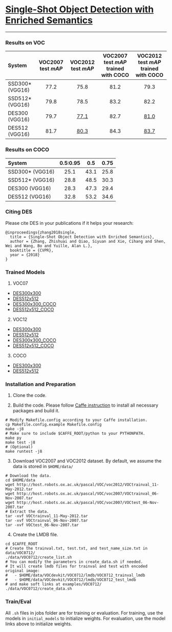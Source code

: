 # [Single-Shot Object Detection with Enriched Semantics](https://arxiv.org/abs/1712.00433)
---

### Results on VOC

| System | VOC2007 test *mAP* | VOC2012 test *mAP* | VOC2007 test *mAP* trained with COCO | VOC2012 test *mAP* trained with COCO
|:-------|:-----:|:-------:|:-------:|:-------:|
| SSD300* (VGG16) | 77.2 | 75.8 | 81.2 | 79.3 |
| SSD512* (VGG16) | 79.8 | 78.5 | 83.2 | 82.2 |
| DES300 (VGG16) | 79.7 | [77.1](http://host.robots.ox.ac.uk:8080/anonymous/RCMS6B.html) | 82.7 | [81.0](http://host.robots.ox.ac.uk:8080/anonymous/IRJJ5L.html) |
| DES512 (VGG16) | 81.7 | [80.3](http://host.robots.ox.ac.uk:8080/anonymous/OBE3UF.html) | 84.3 | [83.7](http://host.robots.ox.ac.uk:8080/anonymous/MURP2C.html) |

### Results on COCO
| System | 0.5:0.95 | 0.5 | 0.75
|:-------|:-----:|:-------:|:-------:|
| SSD300* (VGG16) | 25.1 | 43.1 | 25.8 |
| SSD512* (VGG16) | 28.8 | 48.5 | 30.3 |
| DES300 (VGG16) | 28.3 | 47.3 | 29.4 |
| DES512 (VGG16) | 32.8 | 53.2 | 34.6 |

### Citing DES

Please cite DES in your publications if it helps your research:

    @inproceedings{zhang2018single,
      title = {Single-Shot Object Detection with Enriched Semantics},
      author = {Zhang, Zhishuai and Qiao, Siyuan and Xie, Cihang and Shen, Wei and Wang, Bo and Yuille, Alan L.},
      booktitle = {CVPR},
      year = {2018}
    }

### Trained Models
1. VOC07
* [DES300x300](https://livejohnshopkins-my.sharepoint.com/:u:/g/personal/zzhang99_jh_edu/Ec2soyecYTNPsGeRgfg8AEoB_MpJT-LStQ74v55UQmpnGw?e=udCX3C)
* [DES512x512](https://livejohnshopkins-my.sharepoint.com/:u:/g/personal/zzhang99_jh_edu/EdNxwuQKz91PssS5Ca2aUpwBtOSrIIXIDDPwRwnvwWYK8g?e=TKNEbn)
* [DES300x300_COCO](https://livejohnshopkins-my.sharepoint.com/:u:/g/personal/zzhang99_jh_edu/EdnSKR40d7BKoayL1qx8ea4BNh8Th4XYmU2s4fgu2_B96A?e=tXcpya)
* [DES512x512_COCO](https://livejohnshopkins-my.sharepoint.com/:u:/g/personal/zzhang99_jh_edu/EcOOm2DQ1ARJvU7LYmqUvPIBFsaQgc_sMC3_lpPdDjUWOw?e=PpnaRX)
2. VOC12
* [DES300x300](https://livejohnshopkins-my.sharepoint.com/:u:/g/personal/zzhang99_jh_edu/EdWEjdw76dBHrNGTXvH0inIBKiSOQBLkLGRumGzWfGHzXQ?e=3stbWp)
* [DES512x512](https://livejohnshopkins-my.sharepoint.com/:u:/g/personal/zzhang99_jh_edu/EYTJi3NuaCFFgyBWXx_NVw0BDAuYsLCmp2SiolbQHC-Mlg?e=DHHyDD)
* [DES300x300_COCO](https://livejohnshopkins-my.sharepoint.com/:u:/g/personal/zzhang99_jh_edu/EVPQxE-Hd-RJuBUQG8y9dEsB9Iwof5JZTEi5YOv8cTUeYA?e=tFz6s9)
* [DES512x512_COCO](https://livejohnshopkins-my.sharepoint.com/:u:/g/personal/zzhang99_jh_edu/EadX_3ukbJlKkuLRbZTpFrYBF6PEkc0wSmFiirCwEJS4gw?e=LChnXA)
3. COCO
* [DES300x300](https://livejohnshopkins-my.sharepoint.com/:u:/g/personal/zzhang99_jh_edu/EXp3iBOV4B5Fgp_DmCrSF94BLvYez7OUmd2U7jk36_Ea_A?e=ya8OiV)
* [DES512x512](https://livejohnshopkins-my.sharepoint.com/:u:/g/personal/zzhang99_jh_edu/ES9ALrORx4VFkjs6DjKg6RkBk5Z2PH229haJAnkXCExZJg?e=jWm0lN)

### Installation and Preparation
1. Clone the code.

2. Build the code. Please follow [Caffe instruction](http://caffe.berkeleyvision.org/installation.html) to install all necessary packages and build it.
  ```Shell
  # Modify Makefile.config according to your Caffe installation.
  cp Makefile.config.example Makefile.config
  make -j8
  # Make sure to include $CAFFE_ROOT/python to your PYTHONPATH.
  make py
  make test -j8
  # (Optional)
  make runtest -j8
  ```

3. Download VOC2007 and VOC2012 dataset. By default, we assume the data is stored in `$HOME/data/`
  ```Shell
  # Download the data.
  cd $HOME/data
  wget http://host.robots.ox.ac.uk/pascal/VOC/voc2012/VOCtrainval_11-May-2012.tar
  wget http://host.robots.ox.ac.uk/pascal/VOC/voc2007/VOCtrainval_06-Nov-2007.tar
  wget http://host.robots.ox.ac.uk/pascal/VOC/voc2007/VOCtest_06-Nov-2007.tar
  # Extract the data.
  tar -xvf VOCtrainval_11-May-2012.tar
  tar -xvf VOCtrainval_06-Nov-2007.tar
  tar -xvf VOCtest_06-Nov-2007.tar
  ```

4. Create the LMDB file.
  ```Shell
  cd $CAFFE_ROOT
  # Create the trainval.txt, test.txt, and test_name_size.txt in data/VOC0712/
  ./data/VOC0712/create_list.sh
  # You can modify the parameters in create_data.sh if needed.
  # It will create lmdb files for trainval and test with encoded original image:
  #   - $HOME/data/VOCdevkit/VOC0712/lmdb/VOC0712_trainval_lmdb
  #   - $HOME/data/VOCdevkit/VOC0712/lmdb/VOC0712_test_lmdb
  # and make soft links at examples/VOC0712/
  ./data/VOC0712/create_data.sh
  ```

### Train/Eval
All `.sh` files in jobs folder are for training or evaluation. For training, use the models in `initial_models` to initialize weights. For evaluation, use the model links above to initialize weights.
